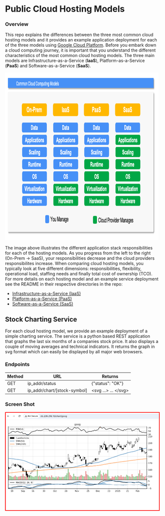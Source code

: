 # Public Cloud Hosting Models 

### Overview
This repo explains the differences between the three most common cloud hosting models and it provides an example application deployment for each of the three models using [Google Cloud Platform](https://cloud.google.com/?hl=en).  Before you embark down a cloud computing journey, it is important that you understand the different characteristics of the most common cloud hosting models.  The three main models are Infrastructure-as-a-Service (__IaaS__), Platform-as-a-Service (__PaaS__) and Software-as-a-Service (__SaaS__).

<img src="/images/models1.png" alt="On Nooo!" witdh="550" height="550">

The image above illustrates the different application stack responsibilities for each of the hosting models. As you progress from the left to the right (On-Prem -> SaaS), your responsibilities decrease and the cloud providers responsibilites increase. When comparing cloud hosting models, you typically look at five different dimensions: responsibilities, flexibility, operational load, staffing needs and finally total cost of ownership (TCO). For more details on each hosting model and an example service deployment see the README in their respective directories in the repo:
* [Infrastructure-as-a-Service (IaaS)](/IaaS/README.md)
* [Platform-as-a-Service (PaaS)](/PaaS/README.md)
* [Software-as-a-Service (SaaS)](/SaaS/README.md)

## Stock Charting Service
For each cloud hosting model, we provide an example deployment of a simple charting service. The service is a python based REST application that graphs the last six months of a companies stock price. It also displays a couple of moving averages and technical indicators.  It returns the graph in svg format which can easily be displayed by all major web browsers.  

### Endpoints
| Method | URL                          | Returns               |
---------|------------------------------|-----------------------|
| GET    | ip_addr/status               | {"status": "OK"}      | 
| GET    | ip_addr/chart/[stock-symbol] | <svg ...> ... <\/svg> |

### Screen Shot

<kbd>
<img src="images/goog-iaas.png" alt="Oh Nooo!" style="border: 2px solid red;">
</kbd>


